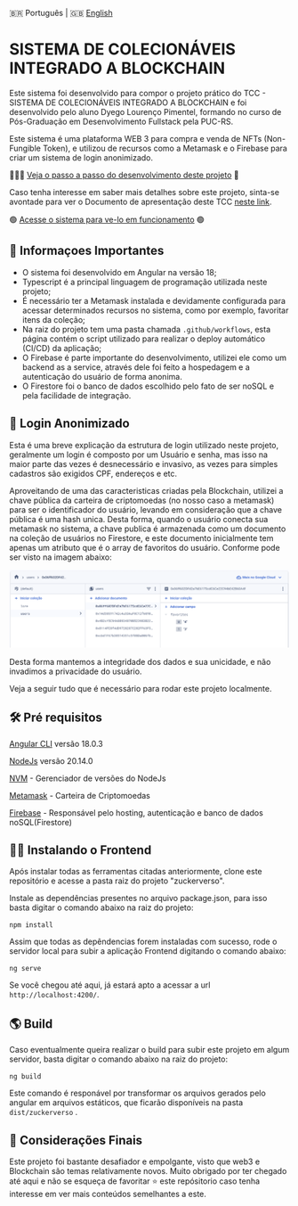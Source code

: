 🇧🇷 Português | 🇬🇧 [English](README_en.md)

# SISTEMA DE COLECIONÁVEIS INTEGRADO A BLOCKCHAIN

Este sistema foi desenvolvido para compor o projeto prático do TCC - SISTEMA DE COLECIONÁVEIS INTEGRADO A BLOCKCHAIN e foi desenvolvido pelo aluno Dyego Lourenço Pimentel, formando no curso de Pós-Graduação em Desenvolvimento Fullstack pela PUC-RS.

Este sistema é uma plataforma WEB 3 para compra e venda de NFTs (Non-Fungible Token), e utilizou de recursos como a Metamask e o Firebase para criar um sistema de login anonimizado. 

🧑🏻‍💻 [Veja o passo a passo do desenvolvimento deste projeto](https://www.youtube.com/playlist?list=PLAF4U4GKtW-xkvV45upS4p4UbvtaL3f5J) 👀

Caso tenha interesse em saber mais detalhes sobre este projeto, sinta-se avontade para ver o Documento de apresentação deste TCC [neste link](https://github.com/DyegoPimentel/zuckerverso/blob/main/TCC%20-%20SISTEMA%20DE%20COLECION%C3%81VEIS%20INTEGRADO%20A%20BLOCKCHAIN.pdf).

🟢 [Acesse o sistema para ve-lo em funcionamento](https://zuckerverso.com.br) 🟢

## 🔴 Informaçoes Importantes
- O sistema foi desenvolvido em Angular na versão 18;
- Typescript é a principal linguagem de programação utilizada neste projeto;
- É necessário ter a Metamask instalada e devidamente configurada para acessar determinados recursos no sistema, como por exemplo, favoritar itens da coleção;
- Na raiz do projeto tem uma pasta chamada `.github/workflows`, esta página contém o script utilizado para realizar o deploy automático (CI/CD) da aplicação;
-  O Firebase é parte importante do desenvolvimento, utilizei ele como um backend as a service, através dele foi feito a hospedagem e a autenticação do usuário de forma anonima.
- O Firestore foi o banco de dados escolhido pelo fato de ser noSQL e pela facilidade de integração.

## 🥷 Login Anonimizado
Esta é uma breve explicação da estrutura de login utilizado neste projeto, geralmente um login é composto por um Usuário e senha, mas isso na maior parte das vezes é desnecessário e invasivo, as vezes para simples cadastros são exigidos CPF, endereços e etc.

Aproveitando de uma das caracteristicas criadas pela Blockchain, utilizei a chave pública da carteira de criptomoedas (no nosso caso a metamask) para ser o identificador do usuário, levando em consideração que a chave pública é uma hash unica. Desta forma, quando o usuário conecta sua metamask no sistema, a chave publica é armazenada como um documento na coleção de usuários no Firestore, e este documento inicialmente tem apenas um atributo que é o array de favoritos do usuário. Conforme pode ser visto na imagem abaixo:

![Alt text](<DB noSQL - Firestore.png>)

Desta forma mantemos a integridade dos dados e sua unicidade, e não invadimos a privacidade do usuário.

Veja a seguir tudo que é necessário para rodar este projeto localmente.

## 🛠️ Pré requisitos
 [Angular CLI](https://github.com/angular/angular-cli) versão 18.0.3

 [NodeJs](https://nodejs.org/pt) versão 20.14.0

 [NVM](https://nodejs.org/pt/download/package-manager) - Gerenciador de versões do NodeJs

 [Metamask](https://metamask.io) - Carteira de Criptomoedas 

[Firebase](https://firebase.google.com/) - Responsável pelo hosting, autenticação e banco de dados noSQL(Firestore)

## 🧑‍💻 Instalando o Frontend

Após instalar todas as ferramentas citadas anteriormente, clone este repositório e acesse a pasta raiz do projeto "zuckerverso".

Instale as dependências presentes no arquivo package.json, para isso basta digitar o comando abaixo na raiz do projeto:

```
npm install
```

Assim que todas as depêndencias forem instaladas com sucesso, rode o servidor local para subir a aplicação Frontend digitando o comando abaixo:
```
ng serve
```

Se você chegou até aqui, já estará apto a acessar a url `http://localhost:4200/`. 


## 🌎 Build

Caso eventualmente queira realizar o build para subir este projeto em algum servidor, basta digitar o comando abaixo na raiz do projeto:
```
ng build
```
Este comando é responável por transformar os arquivos gerados pelo angular em arquivos estáticos, que ficarão disponíveis na pasta `dist/zuckerverso` .


## 🙏 Considerações Finais
Este projeto foi bastante desafiador e empolgante, visto que web3 e Blockchain são temas relativamente novos. Muito obrigado por ter chegado até aqui e não se esqueça de favoritar ⭐️ este repósitorio caso tenha interesse em ver mais conteúdos semelhantes a este. 
